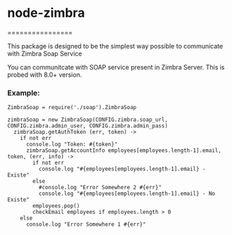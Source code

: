 # node-zimbra
================

This package is designed to be the simplest way possible to communicate with Zimbra Soap Service


You can communitcate with SOAP service present in Zimbra Server. This is probed with 8.0+ version.


### Example:

```
ZimbraSoap = require('./soap').ZimbraSoap

zimbraSoap = new ZimbraSoap(CONFIG.zimbra.soap_url, CONFIG.zimbra.admin_user, CONFIG.zimbra.admin_pass)
  zimbraSoap.getAuthToken (err, token) ->
    if not err
      console.log "Token: #{token}"
      zimbraSoap.getAccountInfo employees[employees.length-1].email, token, (err, info) ->
        if not err
          console.log "#{employees[employees.length-1].email} - Existe"
        else
          #console.log "Error Somewhere 2 #{err}"
          console.log "#{employees[employees.length-1].email} - No Existe"
        employees.pop()
        checkEmail employees if employees.length > 0
    else
      console.log "Error Somewhere 1 #{err}"
```


